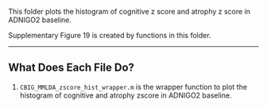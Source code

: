 This folder plots the histogram of cognitive z score and atrophy z score in ADNIGO2 baseline.

Supplementary Figure 19 is created by functions in this folder.

----

## What Does Each File Do?
1. `CBIG_MMLDA_zscore_hist_wrapper.m` is the wrapper function to plot the histogram of cognitive and atrophy zscore in ADNIGO2 baseline.
